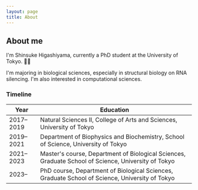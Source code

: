 ```yaml
---
layout: page
title: About
---
```


## About me
I'm Shinsuke Higashiyama, currently a PhD student at the University of Tokyo. :man_student:

I'm majoring in biological sciences, especially in structural biology on RNA silencing.
I'm also interested in computational sciences.

### Timeline
| Year | Education |
|------|-----------|
| 2017&ndash;2019 | Natural Sciences II, College of Arts and Sciences, University of Tokyo |
| 2019&ndash;2021 | Department of Biophysics and Biochemistry, School of Science, University of Tokyo |
| 2021&ndash;2023 | Master's course, Department of Biological Sciences, Graduate School of Science, University of Tokyo |
| 2023&ndash; | PhD course, Department of Biological Sciences, Graduate School of Science, University of Tokyo |
